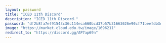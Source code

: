 ```yaml
---
layout: password
title: "ICED 11th Discord"
description: "ICED 11th Discord."
password: "df2b8fa7ef91543c36c114eca660bcd37b57b31663626e90cf71beefdb3d99b6"
image: "https://market.cloud.edu.tw/image/1696211"
redirect_to: "https://discord.gg/AP7ap69n"
---
```

